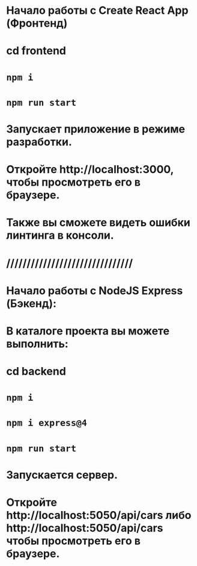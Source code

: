 # Начало работы с Create React App (Фронтенд)

# cd frontend
# `npm i`
# `npm run start`

# Запускает приложение в режиме разработки.
# Откройте http://localhost:3000, чтобы просмотреть его в браузере.
# Также вы сможете видеть ошибки линтинга в консоли.

# ///////////////////////////////

# Начало работы с NodeJS Express (Бэкенд):

# В каталоге проекта вы можете выполнить:

# cd backend
# `npm i`
# `npm i express@4`
# `npm run start`

# Запускается сервер.
# Откройте http://localhost:5050/api/cars либо http://localhost:5050/api/cars чтобы просмотреть его в браузере.
